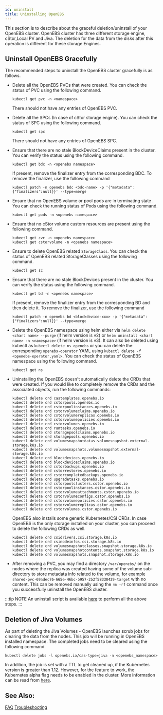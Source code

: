 ```yaml
---
id: uninstall
title: Uninstalling OpenEBS
---
```


This section is to describe about the graceful deletion/uninstall of your OpenEBS cluster. OpenEBS cluster has three different storage engine, cStor,Local PV and Jiva. The deletion for the data from the disks after this operation is different for these storage Engines. 

## Uninstall OpenEBS Gracefully

The recommended steps to uninstall the OpenEBS cluster gracefully is as follows.

- Delete all the OpenEBS PVCs that were created. You can check the status of PVC using the following command. 

  ```
  kubectl get pvc -n <namespace>
  ```

  There should not have any entries of OpenEBS PVC.

- Delete all the SPCs (In case of cStor storage engine).  You can check the status of SPC using the following command.

  ```
  kubectl get spc 
  ```

  There should not have any entries of OpenEBS SPC. 
  
- Ensure that there are no stale BlockDeviceClaims present in the cluster. You can verify the status using the following command. 
  
  ```
  kubectl get bdc -n <openebs namespace>
  ```
  
  If present, remove the finalizer entry from the corresponding BDC. To remove the finalizer, use the following command
  ```
  kubectl patch -n openebs bdc <bdc-name> -p '{"metadata":{"finalizers":null}}' --type=merge
  ```

- Ensure that no OpenEBS volume or pool pods are in terminating state . You can check the running status of Pods using the following command.

  ```
  kubectl get pods -n <openebs namespace>
  ```

- Ensure that no cStor volume custom resources are present using the following command.

  ```
  kubectl get cvr -n <openebs namespace>
  kubectl get cstorvolume -n <openebs namespace>
  ```

- Ensure to delete OpenEBS related `StorageClass`. You can check the status of OpenEBS related StorageClasses using the following command.

  ```
  kubectl get sc
  ```
  
- Ensure that there are no stale BlockDevices present in the cluster. You can verify the status using the following command. 
  
  ```
  kubectl get bd -n <openebs namespace>
  ```
  
  If present, remove the finalizer entry from the corresponding BD and then delete it. To remove the finalizer, use the following command
  ```
  kubectl patch -n openebs bd <blockdevice-xxx> -p '{"metadata":{"finalizers":null}}' --type=merge
  ```
  
- Delete the OpenEBS namespace using helm either via `helm delete <chart name> --purge` (if helm version is v2) or `helm uninstall <chart name> -n <namespace>` (if helm version is v3). It can also be deleted using kubectl as  `kubectl delete ns openebs` or you can delete the corresponding `openebs-operator` YAML using `kubectl delete -f <openebs-operator.yaml>`. You can check the status of OpenEBS namespace using the following command.

  ```
  kubectl get ns
  ```

- Uninstalling the OpenEBS doesn't automatically delete the CRDs that were created. If you would like to completely remove the CRDs and the associated objects, run the following commands:

  ```
  kubectl delete crd castemplates.openebs.io
  kubectl delete crd cstorpools.openebs.io
  kubectl delete crd cstorpoolinstances.openebs.io
  kubectl delete crd cstorvolumeclaims.openebs.io
  kubectl delete crd cstorvolumereplicas.openebs.io
  kubectl delete crd cstorvolumepolicies.openebs.io
  kubectl delete crd cstorvolumes.openebs.io
  kubectl delete crd runtasks.openebs.io
  kubectl delete crd storagepoolclaims.openebs.io
  kubectl delete crd storagepools.openebs.io
  kubectl delete crd volumesnapshotdatas.volumesnapshot.external-storage.k8s.io
  kubectl delete crd volumesnapshots.volumesnapshot.external-storage.k8s.io
  kubectl delete crd blockdevices.openebs.io
  kubectl delete crd blockdeviceclaims.openebs.io
  kubectl delete crd cstorbackups.openebs.io
  kubectl delete crd cstorrestores.openebs.io
  kubectl delete crd cstorcompletedbackups.openebs.io
  kubectl delete crd upgradetasks.openebs.io
  kubectl delete crd cstorpoolclusters.cstor.openebs.io
  kubectl delete crd cstorpoolinstances.cstor.openebs.io
  kubectl delete crd cstorvolumeattachments.cstor.openebs.io
  kubectl delete crd cstorvolumeconfigs.cstor.openebs.io
  kubectl delete crd cstorvolumepolicies.cstor.openebs.io
  kubectl delete crd cstorvolumereplicas.cstor.openebs.io
  kubectl delete crd cstorvolumes.cstor.openebs.io
  ```

  OpenEBS also installs some generic Kubernetes/CSI CRDs. In case OpenEBS is the only storage installed on your cluster, you can proceed to delete the following CRDs as well. 
  ```
  kubectl delete crd csidrivers.csi.storage.k8s.io
  kubectl delete crd csinodeinfos.csi.storage.k8s.io
  kubectl delete crd volumesnapshotclasses.snapshot.storage.k8s.io
  kubectl delete crd volumesnapshotcontents.snapshot.storage.k8s.io
  kubectl delete crd volumesnapshots.snapshot.storage.k8s.io
  ```

- After removing a PVC, you may find a directory `/var/openebs/` on the nodes where the replica was created having some of the volume sub-directory to store metadata info related to the volume, for example `shared-pvc-69adec76-665e-46bc-b957-2b2f58338429-target` with no content. This can be removed manually using the `rm -rf` command once you successfully uninstall the OpenEBS cluster.


:::tip NOTE 
An uninstall script is available [here](https://github.com/openebs/charts/blob/gh-pages/scripts/uninstall/uninstall.sh) to perform all the above steps.
:::

## Deletion of Jiva Volumes

As part of deleting the Jiva Volumes - OpenEBS launches scrub jobs for clearing the data from the nodes.  This job will be running in OpenEBS installed namespace. The completed jobs need to be cleared using the following command.

```
kubectl delete jobs -l openebs.io/cas-type=jiva -n <openebs_namespace>
```

In addition, the job is set with a TTL to get cleaned up, if the Kubernetes version is greater than 1.12. However, for the feature to work, the Kubernetes alpha flag needs to be enabled in the cluster. More information can be read from [here](https://kubernetes.io/docs/concepts/workloads/controllers/jobs-run-to-completion/#clean-up-finished-jobs-automatically).


## See Also:

[FAQ](/additional-info/faqs) [Troubleshooting](/troubleshooting)
